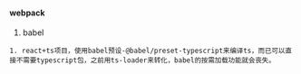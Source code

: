 #### webpack
1. babel
```
1. react+ts项目，使用babel预设-@babel/preset-typescript来编译ts，而已可以直接不需要typescript包，之前用ts-loader来转化，babel的按需加载功能就会丧失。
```